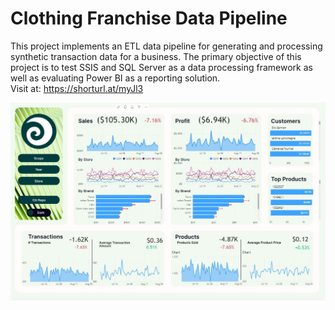 # Clothing Franchise Data Pipeline
This project implements an ETL data pipeline for generating and processing synthetic
transaction data for a business. The primary objective of this project is to test SSIS and SQL
Server as a data processing framework as well as evaluating Power BI as a reporting solution.
<br>Visit at: https://shorturl.at/myJl3

![Dashboard Screenshot](assets/images/L3-Dashboard.JPG)
